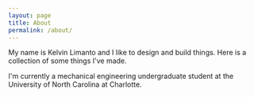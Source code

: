 ```yaml
---
layout: page
title: About
permalink: /about/
---
```


My name is Kelvin Limanto and I like to design and build things. Here is a collection of some things I've made.

I'm currently a mechanical engineering undergraduate student at the University of North Carolina at Charlotte.

[jekyll-organization]: https://github.com/jekyll
